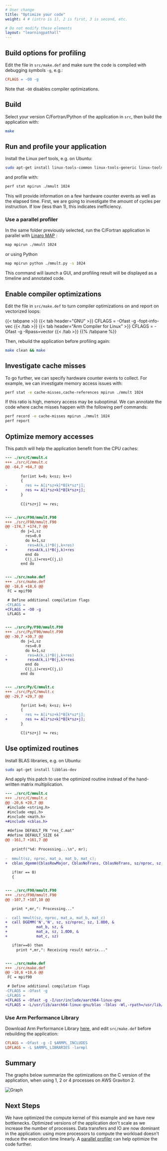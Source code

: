 ```yaml
---
# User change
title: "Optimize your code"
weight: 4 # (intro is 1), 2 is first, 3 is second, etc.

# Do not modify these elements
layout: "learningpathall"
---
```


## Build options for profiling

Edit the file in `src/make.def` and make sure the code is compiled with debugging symbols `-g`, e.g.:

```makefile
CFLAGS = -O0 -g
```

Note that `-O0` disables compiler optimizations.

## Build

Select your version C/Fortran/Python of the application in `src`, then build the application with:

```bash {  command_line="user@localhost" }
make
```

## Run and profile your application

Install the Linux perf tools, e.g. on Ubuntu:

```bash {  command_line="user@localhost" }
sudo apt-get install linux-tools-common linux-tools-generic linux-tools-`uname -r`
```

and profile with:

```bash {  command_line="user@localhost" }
perf stat mpirun ./mmult 1024
```

This will provide information on a few hardware counter events as well as the elapsed time. First, we are going to investigate the amount of cycles per instruction. If low (less than 1), this indicates inefficiency.

### Use a parallel profiler

In the same folder previously selected, run the C/Fortran application in parallel with [Linaro MAP](/install-guides/forge/) :

```bash {  command_line="user@localhost" }
map mpirun ./mmult 1024
```

or using Python

```bash {  command_line="user@localhost" }
map mpirun python ./mmult.py -s 1024
```

This command will launch a GUI, and profiling result will be displayed as a timeline and annotated code.

## Enable compiler optimizations

Edit the file in `src/make.def` to turn compiler optimizations on and report on vectorized loops: 

{{< tabpane >}}
  {{< tab header="GNU" >}}
  CFLAGS = -Ofast -g -fopt-info-vec
  {{< /tab >}}
  {{< tab header="Arm Compiler for Linux" >}}
  CFLAGS = -Ofast -g -Rpass=vector
  {{< /tab >}}
{{% /tabpane %}}


Then, rebuild the application before profiling again:

```bash {  command_line="user@localhost" }
make clean && make
```

## Investigate cache misses

To go further, we can specify hardware counter events to collect. For example, we can investigate memory access issues with:

```bash {  command_line="user@localhost" }
perf stat -e cache-misses,cache-references mpirun ./mmult 1024
```

If this ratio is high, memory access may be suboptimal. We can annotate the code where cache misses happen with the following perf commands:

```bash {  command_line="user@localhost" }
perf record -e cache-misses mpirun ./mmult 1024
perf report
```

## Optimize memory accesses

This patch will help the application benefit from the CPU caches:

```patch
--- ./src/C/mmult.c
+++ ./src/C/mmult.c
@@ -64,7 +64,7 @@
 
       for(int k=0; k<sz; k++)
       {
-        res += A[i*sz+k]*B[k*sz*j];
+        res += A[i*sz+k]*B[k*sz+j];
       }
 
       C[i*sz+j] += res;


--- ./src/F90/mmult.F90
+++ ./src/F90/mmult.F90
@@ -174,7 +174,7 @@
       do j=1,sz
         res=0.0
         do k=1,sz
-         res=A(k,i)*B(j,k+res)
+         res=A(k,i)*B(j,k)+res
         end do
         C(j,i)=res+C(j,i)
       end do


--- ./src/make.def
+++ ./src/make.def
@@ -18,6 +18,6 @@
 FC = mpif90

 # Define additional compilation flags
-CFLAGS =
+CFLAGS = -O0 -g
 LFLAGS =


--- ./src/Py/F90/mmult.F90
+++ ./src/Py/F90/mmult.F90
@@ -30,7 +30,7 @@
       do j=1,sz
         res=0.0
         do k=1,sz
-         res=A(k,i)*B(j,k+res)
+         res=A(k,i)*B(j,k)+res
         end do
         C(j,i)=res+C(j,i)
       end do


--- ./src/Py/C/mmult.c
+++ ./src/Py/C/mmult.c
@@ -29,7 +29,7 @@

       for(int k=0; k<sz; k++)
       {
-        res += A[i*sz+k]*B[k*sz*j];
+        res += A[i*sz+k]*B[k*sz+j];
       }

       C[i*sz+j] += res;
```

## Use optimized routines

Install BLAS libraries, e.g. on Ubuntu:

```bash {  command_line="user@localhost" }
sudo apt-get install libblas-dev
```

And apply this patch to use the optimized routine instead of the hand-written matrix multiplication.

```patch
--- ./src/C/mmult.c
+++ ./src/C/mmult.c
@@ -20,6 +20,7 @@
 #include <string.h>
 #include <mpi.h>
 #include <math.h>
+#include <cblas.h>
 
 #define DEFAULT_FN "res_C.mat"
 #define DEFAULT_SIZE 64
@@ -161,7 +161,7 @@
 
   printf("%d: Processing...\n", mr);
   
-  mmult(sz, nproc, mat_a, mat_b, mat_c);
+  cblas_dgemm(CblasRowMajor, CblasNoTrans, CblasNoTrans, sz/nproc, sz, sz, 1.0, mat_a, sz, mat_b, sz, 1.0, mat_c, sz);
   
   if(mr == 0)
   {


--- ./src/F90/mmult.F90
+++ ./src/F90/mmult.F90
@@ -107,7 +107,10 @@

   print *,mr,": Processing..."

-  call mmult(sz, nproc, mat_a, mat_b, mat_c)
+  call DGEMM('N','N', sz, sz/nproc, sz, 1.0D0, &
+             mat_b, sz, &
+             mat_a, sz, 1.0D0, &
+             mat_c, sz)

   if(mr==0) then
     print *,mr,": Receiving result matrix..."


--- ./src/make.def
+++ ./src/make.def
@@ -18,6 +18,6 @@
 FC = mpif90

 # Define additional compilation flags
-CFLAGS = -Ofast -g
-LFLAGS =
+CFLAGS = -Ofast -g -I/usr/include/aarch64-linux-gnu
+LFLAGS = -L/usr/lib/aarch64-linux-gnu/blas -lblas -Wl,-rpath=/usr/lib/aarch64-linux-gnu/blas
```

### Use Arm Performance Library

Download Arm Performance Library [here](https://developer.arm.com/downloads/-/arm-performance-libraries), and edit `src/make.def` before rebuilding the application:

```makefile
CFLAGS = -Ofast -g -I $ARMPL_INCLUDES
LDFLAGS = -L $ARMPL_LIBRARIES -larmpl
```

## Summary

The graphs below summarize the optimizations on the C version of the application, when using 1, 2 or 4 processes on AWS Graviton 2.

![Graph](https://raw.githubusercontent.com/armflorentlebeau/arm_hpc_tools_trial/master/.github/data/graph.png)

## Next Steps

We have optimized the compute kernel of this example and we have new bottlenecks. Optimized versions of the application don't scale as we increase the number of processes. Data transfers and IO are now dominant in the application: using more processors to compute the workload doesn't reduce the execution time linearly. A [parallel profiler](https://youtu.be/zIITp7ZqZXI) can help optimize the code further.
